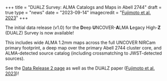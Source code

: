 +++
title = "DUALZ Survey: ALMA Catalogs and Maps in Abell 2744"
draft = true
type = "news"
date = "2023-09-14"
imagecredit = "<a href=''>Fujimoto et al. 2023</a>"
+++

The initial data release (v1.0) for the 
<b>D</b>eep <b>U</b>NCOVER-<b>A</b>LMA <b>L</b>egacy High-<b>Z</b> (DUALZ) 
Survey is now available!

This includes wide ALMA 1.2mm maps across the full UNCOVER NIRCam primary footprint, 
a deep map over the primary Abell 2744 cluster core, and ALMA-detected source catalog 
(including crossmatching to JWST-detected sources).

See the [Data Release 2 page](/DR2.html#DUALZ) as well as 
the DUALZ paper ([Fujimoto et al. 2023]())!

